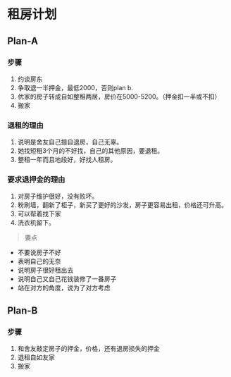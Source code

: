 # 租房计划

## Plan-A

### 步骤
1. 约谈房东
2. 争取退一半押金，最低2000，否则plan b.
3. 优家的房子转成自如整租两居，房价在5000-5200。（押金扣一半或不扣）
4. 搬家

### 退租的理由
1. 说明是舍友自己擅自退房，自己无辜。
2. 她找短租3个月的不好找，自己的其他原因，要退租。
3. 整租一年而且地段好，好找人租房。

### 要求退押金的理由
1. 对房子维护很好，没有败坏。
2. 粉刷墙，翻新了柜子，新买了更好的沙发，房子更容易出租，价格还可升高。
3. 可以帮着找下家
4. 洗衣机留下。

> 要点
+ 不要说房子不好
+ 表明自己的无奈
+ 说明房子很好租出去
+ 说明自己又自己花钱装修了一番房子
+ 站在对方的角度，说为了对方考虑

## Plan-B

### 步骤
1. 和舍友敲定房子的押金，价格，还有退房损失的押金
2. 退租自如友家
3. 搬家
